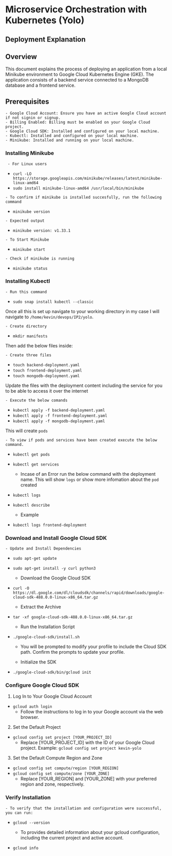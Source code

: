 # Microservice Orchestration with Kubernetes (Yolo)
## Deployment Explanation
## Overview

This document explains the process of deploying an application from a local Minikube environment to Google Cloud Kubernetes Engine (GKE). The application consists of a backend service connected to a MongoDB database and a frontend service.

## Prerequisites
    - Google Cloud Account: Ensure you have an active Google Cloud account if not signin or signup.
    - Billing Enabled: Billing must be enabled on your Google Cloud project.
    - Google Cloud SDK: Installed and configured on your local machine.
    - Kubectl: Installed and configured on your local machine.
    - Minikube: Installed and running on your local machine.

### Installing Minikube
     - For Linux users
   - `curl -LO https://storage.googleapis.com/minikube/releases/latest/minikube-linux-amd64`
   - `sudo install minikube-linux-amd64 /usr/local/bin/minikube`

    - To confirm if minikube is installed succesfully, run the following command
   - `minikube version`

    - Expected output
   - `minikube version: v1.33.1`

    - To Start Minikube
   - `minikube start`

    - Check if minikube is running
   - `minikube status`

### Installing Kubectl
    - Run this command
  - `sudo snap install kubectl --classic`

Once all this is set up navigate to your working directory in my case I will navigate to `/home/kevin/devops/IP2/yolo`.

    - Create directory
 - `mkdir manifests`

 Then add the below files inside: 

    - Create three files
 - `touch backend-deployment.yaml`
 - `touch frontend-deployment.yaml`
 - `touch mongodb-deployment.yaml`


Update the files with the deployment content including the service for you to be able to access it over the internet

    - Execute the below comands
- `kubectl apply -f backend-deployment.yaml`
- `kubectl apply -f frontend-deployment.yaml`
- `kubectl apply -f mongodb-deployment.yaml`

This will create `pods`

    - To view if pods and services have been created execute the below command.
- `kubectl get pods`
- `kubectl get services`

    - Incase of an Error run the below command with the deployment name. This will show `logs` or show more infomation about the `pod` created
- `kubectl logs`
- `kubectl describe`

    -   Example
- `kubectl logs frontend-deployment`

### Download and Install Google Cloud SDK

    - Update and Install Dependencies
- `sudo apt-get update`
- `sudo apt-get install -y curl python3`

    - Download the Google Cloud SDK
- `curl -O https://dl.google.com/dl/cloudsdk/channels/rapid/downloads/google-cloud-sdk-488.0.0-linux-x86_64.tar.gz`

    - Extract the Archive
- `tar -xf google-cloud-sdk-488.0.0-linux-x86_64.tar.gz`

    - Run the Installation Script
- `./google-cloud-sdk/install.sh`
    - You will be prompted to modify your profile to include the Cloud SDK path. Confirm the prompts to update your profile.

    - Initialize the SDK
- `./google-cloud-sdk/bin/gcloud init`

### Configure Google Cloud SDK

1. Log In to Your Google Cloud Account

- `gcloud auth login`    
    - Follow the instructions to log in to your Google account via the web browser.

2. Set the Default Project

- `gcloud config set project [YOUR_PROJECT_ID]`
     - Replace [YOUR_PROJECT_ID] with the ID of your Google Cloud project.
     Example: `gcloud config set project kevin-yolo`

3. Set the Default Compute Region and Zone
- `gcloud config set compute/region [YOUR_REGION]`
- `gcloud config set compute/zone [YOUR_ZONE]`
    - Replace [YOUR_REGION] and [YOUR_ZONE] with your preferred region and zone, respectively.

### Verify Installation

    - To verify that the installation and configuration were successful, you can run:
- `gcloud --version`

    -   To provides detailed information about your gcloud configuration, including the current project and active account.
- `gcloud info`  
